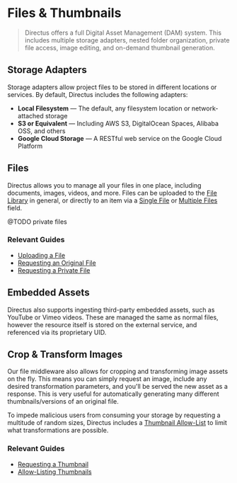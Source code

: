 # Files & Thumbnails

> Directus offers a full Digital Asset Management (DAM) system. This includes multiple storage adapters, nested folder organization, private file access, image editing, and on-demand thumbnail generation.

## Storage Adapters

Storage adapters allow project files to be stored in different locations or services. By default, Directus includes the following adapters:

* **Local Filesystem** — The default, any filesystem location or network-attached storage
* **S3 or Equivalent** — Including AWS S3, DigitalOcean Spaces, Alibaba OSS, and others
* **Google Cloud Storage** — A RESTful web service on the Google Cloud Platform

## Files

Directus allows you to manage all your files in one place, including documents, images, videos, and more. Files can be uploaded to the [File Library](#) in general, or directly to an item via a [Single File](#) or [Multiple Files](#) field.

@TODO private files

### Relevant Guides

* [Uploading a File](#)
* [Requesting an Original File](#)
* [Requesting a Private File](#)

## Embedded Assets

Directus also supports ingesting third-party embedded assets, such as YouTube or Vimeo videos. These are managed the same as normal files, however the resource itself is stored on the external service, and referenced via its proprietary UID.

## Crop & Transform Images

Our file middleware also allows for cropping and transforming image assets on the fly. This means you can simply request an image, include any desired transformation parameters, and you'll be served the new asset as a response. This is very useful for automatically generating many different thumbnails/versions of an original file.

To impede malicious users from consuming your storage by requesting a multitude of random sizes, Directus includes a [Thumbnail Allow-List](#) to limit what transformations are possible.

### Relevant Guides

* [Requesting a Thumbnail](#)
* [Allow-Listing Thumbnails](#)
